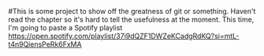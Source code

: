 #This is some project to show off the greatness of git or something. Haven't read the chapter so it's hard to tell the usefulness at the moment.
This time, I'm going to paste a Spotify playlist
https://open.spotify.com/playlist/37i9dQZF1DWZeKCadgRdKQ?si=mtL-t4n9QiensPeRk6FxMA 
